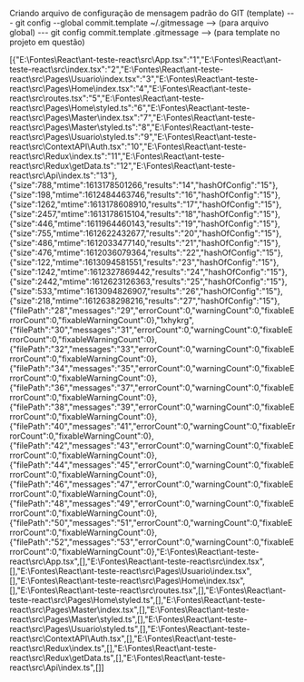 Criando arquivo de configuração de mensagem padrão do GIT (template)
 --- git config --global commit.template ~/.gitmessage  -->  (para arquivo global)
 --- git config commit.template .gitmessage  -->  (para template no projeto em questão)

 [{"E:\\Fontes\\React\\ant-teste-react\\src\\App.tsx":"1","E:\\Fontes\\React\\ant-teste-react\\src\\index.tsx":"2","E:\\Fontes\\React\\ant-teste-react\\src\\Pages\\Usuario\\index.tsx":"3","E:\\Fontes\\React\\ant-teste-react\\src\\Pages\\Home\\index.tsx":"4","E:\\Fontes\\React\\ant-teste-react\\src\\routes.tsx":"5","E:\\Fontes\\React\\ant-teste-react\\src\\Pages\\Home\\styled.ts":"6","E:\\Fontes\\React\\ant-teste-react\\src\\Pages\\Master\\index.tsx":"7","E:\\Fontes\\React\\ant-teste-react\\src\\Pages\\Master\\styled.ts":"8","E:\\Fontes\\React\\ant-teste-react\\src\\Pages\\Usuario\\styled.ts":"9","E:\\Fontes\\React\\ant-teste-react\\src\\ContextAPI\\Auth.tsx":"10","E:\\Fontes\\React\\ant-teste-react\\src\\Redux\\index.ts":"11","E:\\Fontes\\React\\ant-teste-react\\src\\Redux\\getData.ts":"12","E:\\Fontes\\React\\ant-teste-react\\src\\Api\\index.ts":"13"},{"size":788,"mtime":1613178501266,"results":"14","hashOfConfig":"15"},{"size":198,"mtime":1612484463746,"results":"16","hashOfConfig":"15"},{"size":1262,"mtime":1613178608910,"results":"17","hashOfConfig":"15"},{"size":2457,"mtime":1613178615104,"results":"18","hashOfConfig":"15"},{"size":446,"mtime":1611964460143,"results":"19","hashOfConfig":"15"},{"size":755,"mtime":1612622432677,"results":"20","hashOfConfig":"15"},{"size":486,"mtime":1612033477140,"results":"21","hashOfConfig":"15"},{"size":476,"mtime":1612036079364,"results":"22","hashOfConfig":"15"},{"size":122,"mtime":1613094581551,"results":"23","hashOfConfig":"15"},{"size":1242,"mtime":1612327869442,"results":"24","hashOfConfig":"15"},{"size":2442,"mtime":1612623126363,"results":"25","hashOfConfig":"15"},{"size":533,"mtime":1613094826907,"results":"26","hashOfConfig":"15"},{"size":218,"mtime":1612638298216,"results":"27","hashOfConfig":"15"},{"filePath":"28","messages":"29","errorCount":0,"warningCount":0,"fixableErrorCount":0,"fixableWarningCount":0},"1xhykrg",{"filePath":"30","messages":"31","errorCount":0,"warningCount":0,"fixableErrorCount":0,"fixableWarningCount":0},{"filePath":"32","messages":"33","errorCount":0,"warningCount":0,"fixableErrorCount":0,"fixableWarningCount":0},{"filePath":"34","messages":"35","errorCount":0,"warningCount":0,"fixableErrorCount":0,"fixableWarningCount":0},{"filePath":"36","messages":"37","errorCount":0,"warningCount":0,"fixableErrorCount":0,"fixableWarningCount":0},{"filePath":"38","messages":"39","errorCount":0,"warningCount":0,"fixableErrorCount":0,"fixableWarningCount":0},{"filePath":"40","messages":"41","errorCount":0,"warningCount":0,"fixableErrorCount":0,"fixableWarningCount":0},{"filePath":"42","messages":"43","errorCount":0,"warningCount":0,"fixableErrorCount":0,"fixableWarningCount":0},{"filePath":"44","messages":"45","errorCount":0,"warningCount":0,"fixableErrorCount":0,"fixableWarningCount":0},{"filePath":"46","messages":"47","errorCount":0,"warningCount":0,"fixableErrorCount":0,"fixableWarningCount":0},{"filePath":"48","messages":"49","errorCount":0,"warningCount":0,"fixableErrorCount":0,"fixableWarningCount":0},{"filePath":"50","messages":"51","errorCount":0,"warningCount":0,"fixableErrorCount":0,"fixableWarningCount":0},{"filePath":"52","messages":"53","errorCount":0,"warningCount":0,"fixableErrorCount":0,"fixableWarningCount":0},"E:\\Fontes\\React\\ant-teste-react\\src\\App.tsx",[],"E:\\Fontes\\React\\ant-teste-react\\src\\index.tsx",[],"E:\\Fontes\\React\\ant-teste-react\\src\\Pages\\Usuario\\index.tsx",[],"E:\\Fontes\\React\\ant-teste-react\\src\\Pages\\Home\\index.tsx",[],"E:\\Fontes\\React\\ant-teste-react\\src\\routes.tsx",[],"E:\\Fontes\\React\\ant-teste-react\\src\\Pages\\Home\\styled.ts",[],"E:\\Fontes\\React\\ant-teste-react\\src\\Pages\\Master\\index.tsx",[],"E:\\Fontes\\React\\ant-teste-react\\src\\Pages\\Master\\styled.ts",[],"E:\\Fontes\\React\\ant-teste-react\\src\\Pages\\Usuario\\styled.ts",[],"E:\\Fontes\\React\\ant-teste-react\\src\\ContextAPI\\Auth.tsx",[],"E:\\Fontes\\React\\ant-teste-react\\src\\Redux\\index.ts",[],"E:\\Fontes\\React\\ant-teste-react\\src\\Redux\\getData.ts",[],"E:\\Fontes\\React\\ant-teste-react\\src\\Api\\index.ts",[]]
